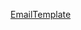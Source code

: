 [EmailTemplate](https://www.figma.com/design/cmoGobFLolh0lVQIw63F9G/Untitled?m=dev&t=cFiX8Vf9MVZUYqHK-1)
